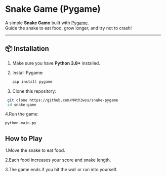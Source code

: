 # Snake Game (Pygame)

A simple **Snake Game** built with [Pygame](https://www.pygame.org/).  
Guide the snake to eat food, grow longer, and try not to crash!

---

## 📦 Installation

1. Make sure you have **Python 3.8+** installed.
2. Install Pygame:

   ```bash
   pip install pygame
3. Clone this repository:
  ```bash
   git clone https://github.com/M4th3wss/snake-pygame
   cd snake-game
 ```
4.Run the game:
 ```bash
python main.py
```
## How to Play

1.Move the snake to eat food.

2.Each food increases your score and snake length.

3.The game ends if you hit the wall or run into yourself.
